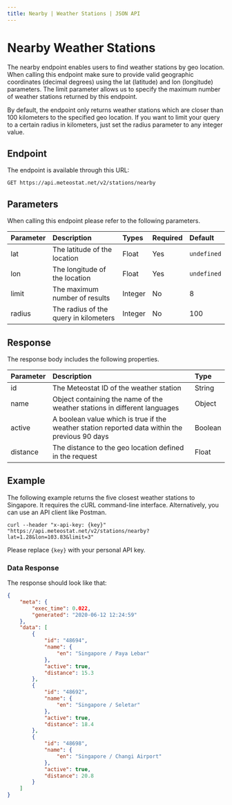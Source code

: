 ```yaml
---
title: Nearby | Weather Stations | JSON API
---
```


# Nearby Weather Stations

The nearby endpoint enables users to find weather stations by geo location. When calling this endpoint make sure to provide valid geographic coordinates (decimal degrees) using the lat (latitude) and lon (longitude) parameters. The limit parameter allows us to specify the maximum number of weather stations returned by this endpoint.

By default, the endpoint only returns weather stations which are closer than 100 kilometers to the specified geo location. If you want to limit your query to a certain radius in kilometers, just set the radius parameter to any integer value.

## Endpoint

The endpoint is available through this URL:

```
GET https://api.meteostat.net/v2/stations/nearby
```

## Parameters

When calling this endpoint please refer to the following parameters.

| **Parameter** | **Description**                       | **Types** | **Required** | **Default** |
|:--------------|:--------------------------------------|:----------|:-------------|:------------|
| lat           | The latitude of the location          | Float     | Yes          | `undefined` |
| lon           | The longitude of the location         | Float     | Yes          | `undefined` |
| limit         | The maximum number of results         | Integer   | No           | 8           |
| radius        | The radius of the query in kilometers | Integer   | No           | 100         |

## Response

The response body includes the following properties.

| **Parameter** | **Description**                                                                                | **Type** |
|:--------------|:-----------------------------------------------------------------------------------------------|:---------|
| id            | The Meteostat ID of the weather station                                                        | String   |
| name          | Object containing the name of the weather stations in different languages                      | Object   |
| active        | A boolean value which is true if the weather station reported data within the previous 90 days | Boolean  |
| distance      | The distance to the geo location defined in the request                                        | Float    |

## Example

The following example returns the five closest weather stations to Singapore. It requires the cURL command-line interface. Alternatively, you can use an API client like Postman.

```
curl --header "x-api-key: {key}" "https://api.meteostat.net/v2/stations/nearby?lat=1.28&lon=103.83&limit=3"
```

Please replace `{key}` with your personal API key.

### Data Response

The response should look like that:

```json
{
    "meta": {
        "exec_time": 0.022,
        "generated": "2020-06-12 12:24:59"
    },
    "data": [
        {
            "id": "48694",
            "name": {
                "en": "Singapore / Paya Lebar"
            },
            "active": true,
            "distance": 15.3
        },
        {
            "id": "48692",
            "name": {
                "en": "Singapore / Seletar"
            },
            "active": true,
            "distance": 18.4
        },
        {
            "id": "48698",
            "name": {
                "en": "Singapore / Changi Airport"
            },
            "active": true,
            "distance": 20.8
        }
    ]
}
```
